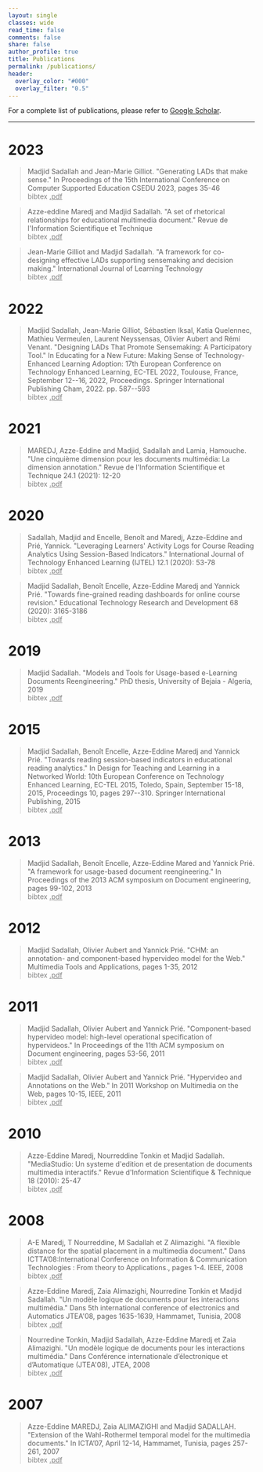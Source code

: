 ```yaml
---
layout: single
classes: wide
read_time: false
comments: false
share: false
author_profile: true
title: Publications
permalink: /publications/
header:
  overlay_color: "#000"
  overlay_filter: "0.5"
---
```


For a complete list of publications, please refer to <a href="https://scholar.google.com/citations?user=A8So5p8AAAAJ" itemprop="sameAs"><i class="ai ai-fw ai-google-scholar-square" aria-hidden="true"></i>Google Scholar</a>.

---
# 2023
  > Madjid Sadallah and Jean-Marie Gilliot. "Generating LADs that make sense." In Proceedings of the 15th International Conference on Computer Supported Education CSEDU 2023, pages 35-46<br>
    <a style="color:gray;cursor: pointer; cursor: hand;" onclick="toggle_visibility('sadallah2023generating');" class="btn btn--info">bibtex</a>
        <a href="https://arxiv.org/pdf/sadallah2023generating.pdf" style="color:gray" class="btn btn--warning">.pdf</a>

<div id="sadallah2023generating" style="display:none;">
<small><div class="highlighter-rouge"><pre class="highlight">
<code>@inproceedings{sadallah2023generating,
  title={Generating LADs that make sense},
  author={Sadallah, Madjid and Gilliot, Jean-Marie},
  booktitle={Proceedings of the 15th International Conference on Computer Supported Education CSEDU 2023},
  volume={1},
  pages={35--46},
  year={2023},
  organization={ISSN 2184-5026}
}
</code></pre></div></small>
</div>

  > Azze-eddine Maredj and Madjid Sadallah. "A set of rhetorical relationships for educational multimedia document." Revue de l'Information Scientifique et Technique<br>
    <a style="color:gray;cursor: pointer; cursor: hand;" onclick="toggle_visibility('maredj2023set');">bibtex</a>
        <a href="https://arxiv.org/pdf/maredj2023set.pdf" style="color:gray" class="btn btn--warning">.pdf</a>

<div id="maredj2023set" style="display:none;">
<small><div class="highlighter-rouge"><pre class="highlight">
<code>@article{maredj2023set,
  title={A set of rhetorical relationships for educational multimedia document},
  author={Maredj, Azze-eddine and Sadallah, Madjid},
  journal={Revue de l'Information Scientifique et Technique},
  year={2023}
}
</code></pre></div></small>
</div>

  > Jean-Marie Gilliot and Madjid Sadallah. "A framework for co-designing effective LADs supporting sensemaking and decision making." International Journal of Learning Technology<br>
    <a style="color:gray;cursor: pointer; cursor: hand;" onclick="toggle_visibility('gilliot2023framework');" class="btn btn--info">bibtex</a>
        <a href="https://arxiv.org/pdf/gilliot2023framework.pdf" style="color:gray" class="btn btn--warning">.pdf</a>

<div id="gilliot2023framework" style="display:none;">
<small><div class="highlighter-rouge"><pre class="highlight">
<code>@article{gilliot2023framework,
  title={A framework for co-designing effective LADs supporting sensemaking and decision making},
  author={Gilliot, Jean-Marie and Sadallah, Madjid},
  journal={International Journal of Learning Technology},
  year={2023},
  publisher={Inderscience}
}
</code></pre></div></small>
</div>

# 2022
  > Madjid Sadallah, Jean-Marie Gilliot, Sébastien Iksal, Katia Quelennec, Mathieu Vermeulen, Laurent Neyssensas, Olivier Aubert and Rémi Venant. "Designing LADs That Promote Sensemaking: A Participatory Tool." In Educating for a New Future: Making Sense of Technology-Enhanced Learning Adoption: 17th European Conference on Technology Enhanced Learning, EC-TEL 2022, Toulouse, France, September 12--16, 2022, Proceedings. Springer International Publishing Cham, 2022. pp. 587--593<br>
    <a style="color:gray;cursor: pointer; cursor: hand;" onclick="toggle_visibility('sadallah2022designing');" class="btn btn--info">bibtex</a>
        <a href="https://arxiv.org/pdf/sadallah2022designing.pdf" style="color:gray" class="btn btn--warning">.pdf</a>

<div id="sadallah2022designing" style="display:none;">
<small><div class="highlighter-rouge"><pre class="highlight">
<code>@inproceedings{sadallah2022designing,
  title={Designing LADs That Promote Sensemaking: A Participatory Tool},
  author={Sadallah, Madjid and Gilliot, Jean-Marie and Iksal, Sébastien and Quelennec, Katia and Vermeulen, Mathieu and Neyssensas, Laurent and Aubert, Olivier and Venant, Rémi},
  booktitle={Educating for a New Future: Making Sense of Technology-Enhanced Learning Adoption: 17th European Conference on Technology Enhanced Learning, EC-TEL 2022, Toulouse, France, September 12--16, 2022, Proceedings},
  pages={587--593},
  year={2022},
  organization={Springer International Publishing Cham}
}
</code></pre></div></small>
</div>



# 2021
  > MAREDJ, Azze-Eddine and Madjid, Sadallah and Lamia, Hamouche. "Une cinquième dimension pour les documents multimédia: La dimension annotation." Revue de l'Information Scientifique et Technique 24.1 (2021): 12-20<br>
    <a style="color:gray;cursor: pointer; cursor: hand;" onclick="toggle_visibility('maredj2021cinquieme');" class="btn btn--info">bibtex</a>
        <a href="https://asjp.cerist.dz/en/article/140397" style="color:gray" class="btn btn--warning">.pdf</a>

<div id="maredj2021cinquieme" style="display:none;">
<small><div class="highlighter-rouge"><pre class="highlight">
<code>@article{maredj2021cinquieme,
  title={Une cinqui{\`e}me dimension pour les documents multim{\'e}dia: La dimension annotation},
  author={MAREDJ, Azze-Eddine and Madjid, Sadallah and Lamia, Hamouche},
  journal={Revue de l'Information Scientifique et Technique},
  volume={24},
  number={1},
  pages={12--20},
  year={2021},
  publisher={ASJP}
}
</code></pre></div></small>
</div>

# 2020
  > Sadallah, Madjid and Encelle, Benoît and Maredj, Azze-Eddine and Prié, Yannick. "Leveraging Learners' Activity Logs for Course Reading Analytics Using Session-Based Indicators." International Journal of Technology Enhanced Learning (IJTEL) 12.1 (2020): 53-78<br>
    <a style="color:gray;cursor: pointer; cursor: hand;" onclick="toggle_visibility('sadallah2020leveraging');" class="btn btn--info">bibtex</a>
        <a href="https://www.inderscienceonline.com/doi/abs/10.1504/IJTEL.2020.104948" style="color:gray" class="btn btn--warning">.pdf</a>

<div id="sadallah2020leveraging" style="display:none;">
<small><div class="highlighter-rouge"><pre class="highlight">
<code>@article{sadallah2020leveraging,
  title={Leveraging Learners' Activity Logs for Course Reading Analytics Using Session-Based Indicators},
  author={Sadallah, Madjid and Encelle, Beno{\^\i}t and Maredj, Azze-Eddine and Pri{\'e}, Yannick},
  journal={International Journal of Technology Enhanced Learning (IJTEL)},
  volume={12},
  number={1},
  pages={53--78},
  year={2020},
  publisher={Inderscience}
}
</code></pre></div></small>
</div>

  > Madjid Sadallah, Benoît Encelle, Azze-Eddine Maredj and Yannick Prié. "Towards fine-grained reading dashboards for online course revision." Educational Technology Research and Development 68 (2020): 3165-3186<br>
    <a style="color:gray;cursor: pointer; cursor: hand;" onclick="toggle_visibility('sadallah2020towards');" class="btn btn--info">bibtex</a>
        <a href="https://link.springer.com/article/10.1007/s11423-020-09849-1" style="color:gray" class="btn btn--warning">.pdf</a>

<div id="sadallah2020towards" style="display:none;">
<small><div class="highlighter-rouge"><pre class="highlight">
<code>@article{sadallah2020towards,
  title={Towards fine-grained reading dashboards for online course revision},
  author={Sadallah, Madjid and Encelle, Beno{\^\i}t and Maredj, Azze-Eddine and Pri{\'e}, Yannick},
  journal={Educational Technology Research and Development},
  volume={68},
  pages={3165--3186},
  year={2020},
  publisher={Springer US}
}
</code></pre></div></small>
</div>

# 2019
  > Madjid Sadallah. "Models and Tools for Usage-based e-Learning Documents Reengineering." PhD thesis, University of Bejaia - Algeria, 2019<br>
    <a style="color:gray;cursor: pointer; cursor: hand;" onclick="toggle_visibility('sadallah2019models');" class="btn btn--info">bibtex</a>
        <a href="https://arxiv.org/pdf/sadallah2019models.pdf" style="color:gray" class="btn btn--warning">.pdf</a>

<div id="sadallah2019models" style="display:none;">
<small><div class="highlighter-rouge"><pre class="highlight">
<code>@phdthesis{sadallah2019models,
  title={Models and Tools for Usage-based e-Learning Documents Reengineering},
  author={Sadallah, Madjid},
  year={2019},
  school={University of Bejaia - Algeria}
}
</code></pre></div></small>
</div>

# 2015
  > Madjid Sadallah, Benoît Encelle, Azze-Eddine Maredj and Yannick Prié. "Towards reading session-based indicators in educational reading analytics." In Design for Teaching and Learning in a Networked World: 10th European Conference on Technology Enhanced Learning, EC-TEL 2015, Toledo, Spain, September 15-18, 2015, Proceedings 10, pages 297--310. Springer International Publishing, 2015<br>
    <a style="color:gray;cursor: pointer; cursor: hand;" onclick="toggle_visibility('sadallah2015towards');" class="btn btn--info">bibtex</a>
        <a href="https://arxiv.org/pdf/sadallah2015towards.pdf" style="color:gray" class="btn btn--warning">.pdf</a>

<div id="sadallah2015towards" style="display:none;">
<small><div class="highlighter-rouge"><pre class="highlight">
<code>@inproceedings{sadallah2015towards,
  title={Towards reading session-based indicators in educational reading analytics},
  author={Sadallah, Madjid and Encelle, Beno{\^\i}t and Maredj, Azze-Eddine and Pri{\'e}, Yannick},
  booktitle={Design for Teaching and Learning in a Networked World: 10th European Conference on Technology Enhanced Learning, EC-TEL 2015, Toledo, Spain, September 15-18, 2015, Proceedings 10},
  pages={297--310},
  year={2015},
  organization={Springer International Publishing}
}
</code></pre></div></small>
</div>


# 2013
  > Madjid Sadallah, Benoît Encelle, Azze-Eddine Mared and Yannick Prié. "A framework for usage-based document reengineering." In Proceedings of the 2013 ACM symposium on Document engineering, pages 99-102, 2013<br>
    <a style="color:gray;cursor: pointer; cursor: hand;" onclick="toggle_visibility('sadallah2013framework');" class="btn btn--info">bibtex</a>
        <a href="https://dl.acm.org/doi/10.1145/2494266.2494288" style="color:gray" class="btn btn--warning">.pdf</a>

<div id="sadallah2013framework" style="display:none;">
<small><div class="highlighter-rouge"><pre class="highlight">
<code>@inproceedings{sadallah2013framework,
  title={A framework for usage-based document reengineering},
  author={Sadallah, Madjid and Encelle, Beno{\^\i}t and Mared, Azze-Eddine and Pri{\'e}, Yannick},
  booktitle={Proceedings of the 2013 ACM symposium on Document engineering},
  pages={99--102},
  year={2013}
}
</code></pre></div></small>
</div>

# 2012
> Madjid Sadallah, Olivier Aubert and Yannick Prié. "CHM: an annotation- and component-based hypervideo model for the Web." Multimedia Tools and Applications, pages 1-35, 2012<br>
    <a style="color:gray;cursor: pointer; cursor: hand;" onclick="toggle_visibility('sadallah2012chm');" class="btn btn--info">bibtex</a>
        <a href="https://link.springer.com/article/10.1007/s11042-012-1219-9" style="color:gray" class="btn btn--warning">.pdf</a>

<div id="sadallah2012chm" style="display:none;">
<small><div class="highlighter-rouge"><pre class="highlight">
<code>@article{sadallah2012chm,
  title={CHM: an annotation- and component-based hypervideo model for the Web},
  author={Sadallah, Madjid and Aubert, Olivier and Pri{\'e}, Yannick},
  journal={Multimedia Tools and Applications},
  pages={1--35},
  year={2012},
  publisher={Springer Netherlands}
}
</code></pre></div></small>
</div>


# 2011
  > Madjid Sadallah, Olivier Aubert and Yannick Prié. "Component-based hypervideo model: high-level operational specification of hypervideos." In Proceedings of the 11th ACM symposium on Document engineering, pages 53-56, 2011<br>
    <a style="color:gray;cursor: pointer; cursor: hand;" onclick="toggle_visibility('sadallah2011component');" class="btn btn--info">bibtex</a>
        <a href="https://dl.acm.org/doi/10.1145/2034691.2034702" style="color:gray" class="btn btn--warning">.pdf</a>

<div id="sadallah2011component" style="display:none;">
<small><div class="highlighter-rouge"><pre class="highlight">
<code>@inproceedings{sadallah2011component,
  title={Component-based hypervideo model: high-level operational specification of hypervideos},
  author={Sadallah, Madjid and Aubert, Olivier and Pri{\'e}, Yannick},
  booktitle={Proceedings of the 11th ACM symposium on Document engineering},
  pages={53--56},
  year={2011}
}
</code></pre></div></small>
</div>

  > Madjid Sadallah, Olivier Aubert and Yannick Prié. "Hypervideo and Annotations on the Web." In 2011 Workshop on Multimedia on the Web, pages 10-15, IEEE, 2011<br>
    <a style="color:gray;cursor: pointer; cursor: hand;" onclick="toggle_visibility('sadallah2011hypervideo');" class="btn btn--info">bibtex</a>
        <a href="https://hal.archives-ouvertes.fr/hal-00636834/document" style="color:gray" class="btn btn--warning">.pdf</a>

<div id="sadallah2011hypervideo" style="display:none;">
<small><div class="highlighter-rouge"><pre class="highlight">
<code>@inproceedings{sadallah2011hypervideo,
  title={Hypervideo and Annotations on the Web},
  author={Sadallah, Madjid and Aubert, Olivier and Pri{\'e}, Yannick},
  booktitle={2011 Workshop on Multimedia on the Web},
  pages={10--15},
  year={2011},
  organization={IEEE}
}
</code></pre></div></small>
</div>

# 2010
> Azze-Eddine Maredj, Nourreddine Tonkin et Madjid Sadallah. "MediaStudio: Un systeme d'edition et de presentation de documents multimedia interactifs." Revue d'Information Scientifique & Technique 18 (2010): 25-47<br>
    <a style="color:gray;cursor: pointer; cursor: hand;" onclick="toggle_visibility('maredj2010mediastudio');" class="btn btn--info">bibtex</a>
        <a href="https://arxiv.org/pdf/maredj2010mediastudio.pdf" style="color:gray" class="btn btn--warning">.pdf</a>

<div id="maredj2010mediastudio" style="display:none;">
<small><div class="highlighter-rouge"><pre class="highlight">
<code>@article{maredj2010mediastudio,
  title={MediaStudio: Un systeme d'edition et de presentation de documents multimedia interactifs},
  author={Maredj, Azze-Eddine and Tonkin, Nourreddine and Sadallah, Madjid},
  journal={Revue d'Information Scientifique \& Technique},
  volume={18},
  pages={25--47},
  year={2010}
}
</code></pre></div></small>
</div>

# 2008
> A-E Maredj, T Nourreddine, M Sadallah et Z Alimazighi. "A flexible distance for the spatial placement in a multimedia document." Dans ICTTA’08:International Conference on Information & Communication Technologies : From theory to Applications., pages 1-4. IEEE, 2008<br>
    <a style="color:gray;cursor: pointer; cursor: hand;" onclick="toggle_visibility('maredj2008flexible');" class="btn btn--info">bibtex</a>
        <a href="https://arxiv.org/pdf/maredj2008flexible.pdf" style="color:gray" class="btn btn--warning">.pdf</a>

<div id="maredj2008flexible" style="display:none;">
<small><div class="highlighter-rouge"><pre class="highlight">
<code>@inproceedings{maredj2008flexible,
  title={A flexible distance for the spatial placement in a multimedia document},
  author={Maredj, A-E and Nourreddine, T and Sadallah, M and Alimazighi, Z},
  booktitle={ICTTA’08:International Conference on Information \& Communication Technologies : From theory to Applications.},
  pages={1--4},
  year={2008},
  organization={IEEE}
}
</code></pre></div></small>
</div>

  > Azze-Eddine Maredj, Zaia Alimazighi, Nourredine Tonkin et Madjid Sadallah. "Un modèle logique de documents pour les interactions multimédia." Dans 5th international conference of electronics and Automatics JTEA'08, pages 1635-1639, Hammamet, Tunisia, 2008<br>
    <a style="color:gray;cursor: pointer; cursor: hand;" onclick="toggle_visibility('maredj2008modele');" class="btn btn--info">bibtex</a>
        <a href="https://arxiv.org/pdf/maredj2008modele.pdf" style="color:gray" class="btn btn--warning">.pdf</a>

<div id="maredj2008modele" style="display:none;">
<small><div class="highlighter-rouge"><pre class="highlight">
<code>@inproceedings{maredj2008modele,
  title={Un mod{\`e}le logique de documents pour les interactions multim{\'e}dia},
  author={MAREDJ, Azze-Eddine and ALIMAZIGHI, Zaia and TONKIN, Nourredine and SADALLAH, Madjid},
  booktitle={5th international conference of electronics and Automatics JTEA'08},
  pages={1635--1639},
  year={2008},
  organization={Hammamet, Tunisia.}
}
</code></pre></div></small>
</div>

  > Nourredine Tonkin, Madjid Sadallah, Azze-Eddine Maredj et Zaia Alimazighi. "Un modèle logique de documents pour les interactions multimédia." Dans Conférence internationale d’électronique et d’Automatique (JTEA'08), JTEA, 2008<br>
    <a style="color:gray;cursor: pointer; cursor: hand;" onclick="toggle_visibility('tonkin2008modele');" class="btn btn--info">bibtex</a>
        <a href="https://arxiv.org/pdf/tonkin2008modele.pdf" style="color:gray" class="btn btn--warning">.pdf</a>

<div id="tonkin2008modele" style="display:none;">
<small><div class="highlighter-rouge"><pre class="highlight">
<code>@inproceedings{tonkin2008modele,
  title={Un mod{\`e}le logique de documents pour les interactions multim{\'e}dia},
  author={Tonkin, Nourredine and Sadallah, Madjid and Maredj, Azze-Eddine and Alimazighi, Zaia},
  booktitle={Conf{\'e}rence internationale d’{\'e}lectronique et d’Automatique (JTEA'08)},
  year={2008},
  organization={JTEA}
}
</code></pre></div></small>
</div>

# 2007
  > Azze-Eddine MAREDJ, Zaia ALIMAZIGHI and Madjid SADALLAH. "Extension of the Wahl-Rothermel temporal model for the multimedia documents." In ICTA’07, April 12-14, Hammamet, Tunisia, pages 257-261, 2007<br>
    <a style="color:gray;cursor: pointer; cursor: hand;" onclick="toggle_visibility('maredj2007extension');" class="btn btn--info">bibtex</a>
        <a href="https://arxiv.org/pdf/maredj2007extension.pdf" style="color:gray" class="btn btn--warning">.pdf</a>

<div id="maredj2007extension" style="display:none;">
<small><div class="highlighter-rouge"><pre class="highlight">
<code>@inproceedings{maredj2007extension,
  title={Extension of the Wahl-Rothermel temporal model for the multimedia documents},
  author={MAREDJ, Azze-Eddine and ALIMAZIGHI, Zaia and SADALLAH, Madjid},
  booktitle={ICTA’07, April 12-14, Hammamet, Tunisia},
  pages={257--261},
  year={2007}
}
</code></pre></div></small>
</div>




<script type="text/javascript">
   function toggle_visibility(block_id) {
       var e = document.getElementById(block_id);
       if(e.style.display == 'block')
          e.style.display = 'none';
       else
          e.style.display = 'block';
   }
</script>	
